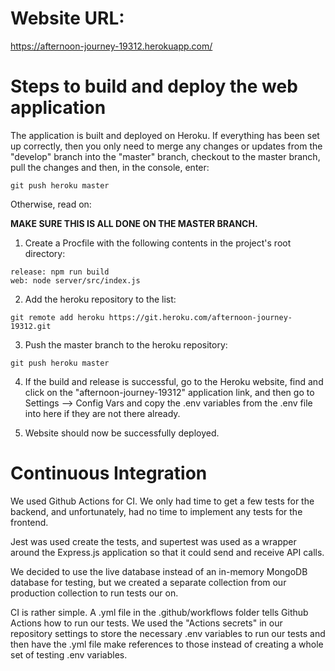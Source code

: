 # Website URL: 
https://afternoon-journey-19312.herokuapp.com/

# Steps to build and deploy the web application
The application is built and deployed on Heroku.
If everything has been set up correctly, then you only need to merge any changes or updates from the "develop" branch into the "master" branch, checkout to the master branch, pull the changes and then, in the console, enter:
```
git push heroku master
```
Otherwise, read on:

**MAKE SURE THIS IS ALL DONE ON THE MASTER BRANCH.**

1. Create a Procfile with the following contents in the project's root directory:

```
release: npm run build
web: node server/src/index.js
```

2. Add the heroku repository to the list:

```
git remote add heroku https://git.heroku.com/afternoon-journey-19312.git
```

3. Push the master branch to the heroku repository:

```
git push heroku master
```

4. If the build and release is successful, go to the Heroku website, find and click on the "afternoon-journey-19312" application link, and then go to Settings --> Config Vars and copy the .env variables from the .env file into here if they are not there already.

5. Website should now be successfully deployed. </br>

# Continuous Integration
We used Github Actions for CI. We only had time to get a few tests for the backend, and unfortunately, had no time to implement any tests for the frontend.   

Jest was used create the tests, and supertest was used as a wrapper around the Express.js application so that it could send and receive API calls.  

We decided to use the live database instead of an in-memory MongoDB database for testing, but we created a separate collection from our production collection to run tests our on.

CI is rather simple. A .yml file in the .github/workflows folder tells Github Actions how to run our tests. We used the "Actions secrets" in our repository settings to store the necessary .env variables to run our tests and then have the .yml file make references to those instead of creating a whole set of testing .env variables.